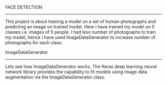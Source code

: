 FACE DETECTION
____________________________________________________________________________________________________________________________________________________________________________________
This project is about training a model on a set of human photographs and predicting an image on trained model.
Here i have trained my model on 5 classes i.e. images of 5 people.
I had less number of photographs to train my model, hence i have used ImageDataGenerator to increase number of photographs for each class.

ImageDataGenerator
____________________________________________________________________________________________________________________________________________________________________________________
Lets see how ImageDataGenerator works.
The Keras deep learning neural network library provides the capability to fit models using image data augmentation via the ImageDataGenerator class.
